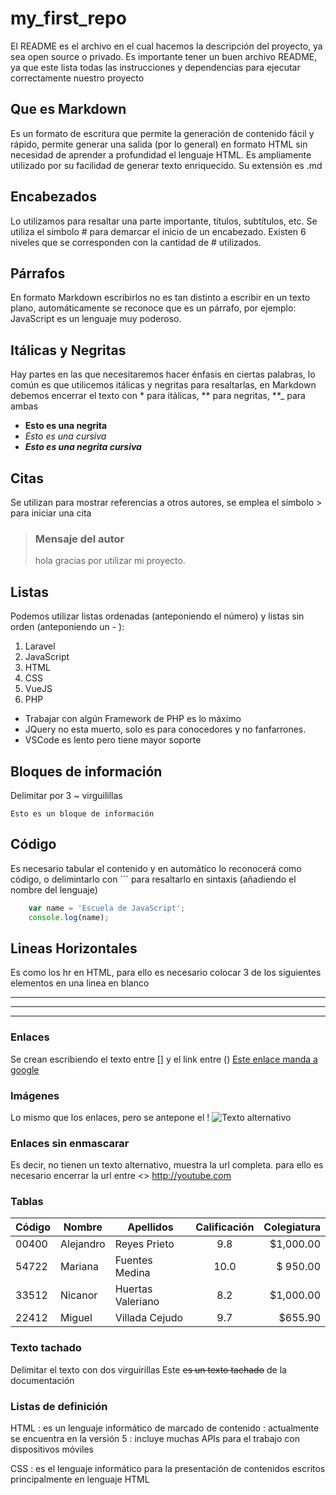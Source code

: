 # my_first_repo
El README es el archivo en el cual hacemos la descripción del proyecto, ya sea open source o privado. Es importante tener un buen archivo README, ya que este lista todas las instrucciones y dependencias para ejecutar correctamente nuestro proyecto

## Que es Markdown
Es un formato de escritura que permite la generación de contenido fácil y rápido, permite generar una salida (por lo general) en formato HTML sin necesidad de aprender a profundidad el lenguaje HTML. Es ampliamente utilizado por su facilidad de generar texto enriquecido. Su extensión es .md

## Encabezados
Lo utilizamos para resaltar una parte importante, títulos, subtítulos, etc. Se utiliza el símbolo # para demarcar el inicio de un encabezado. Existen 6 niveles que se corresponden con la cantidad de # utilizados.

## Párrafos
En formato Markdown escribirlos no es tan distinto a escribir en un texto plano, automáticamente se reconoce que es un párrafo, por ejemplo: JavaScript es un lenguaje muy poderoso.

## Itálicas y Negritas
Hay partes en las que necesitaremos hacer énfasis en ciertas palabras, lo común es que utilicemos itálicas y negritas para resaltarlas, en Markdown debemos encerrar el texto con * para itálicas, ** para negritas, **_ para ambas

+ **Esto es una negrita**
+ *Esto es una cursiva*
+ **_Esto es una negrita cursiva_**

## Citas
Se utilizan para mostrar referencias a otros autores, se emplea el símbolo > para iniciar una cita

> ### Mensaje del autor
> hola gracias por utilizar mi proyecto.

## Listas
Podemos utilizar listas ordenadas (anteponiendo el número) y listas sin orden (anteponiendo un - ):

1. Laravel
2. JavaScript
3. HTML
4. CSS
5. VueJS
6. PHP

- Trabajar con algún Framework de PHP es lo máximo
- JQuery no esta muerto, solo es para conocedores y no fanfarrones.
- VSCode es lento pero tiene mayor soporte

## Bloques de información
Delimitar por 3 ~ virguilillas
~~~
Esto es un bloque de información
~~~ 

## Código
Es necesario tabular el contenido y en automático lo reconocerá como código, o delimintarlo con ``` para resaltarlo en sintaxis (añadiendo el nombre del lenguaje)
``` javascript
    var name = 'Escuela de JavaScript';
    console.log(name);
```

## Lineas Horizontales
Es como los hr en HTML, para ello es necesario colocar 3 de los siguientes elementos en una linea en blanco
***
---
___

### Enlaces
Se crean escribiendo el texto entre [] y el link entre ()
[Este enlace manda a google](http://www.google.com)

### Imágenes
Lo mismo que los enlaces, pero se antepone el !
![Texto alternativo](http://lorempixel.com/400/200/)

### Enlaces sin enmascarar
Es decir, no tienen un texto alternativo, muestra la url completa. para ello es necesario encerrar la url entre <>
<http://youtube.com>

### Tablas
Código | Nombre | Apellidos | Calificación | Colegiatura
-- | -- | -- | :--: | --:
00400 | Alejandro | Reyes Prieto | 9.8 | $1,000.00
54722 | Mariana | Fuentes Medina | 10.0 | $ 950.00
33512 | Nicanor | Huertas Valeriano | 8.2 | $1,000.00
22412 | Miguel | Villada Cejudo | 9.7 | $655.90

### Texto tachado
Delimitar el texto con dos virguirillas
Este ~~es un texto tachado~~ de la documentación

### Listas de definición

HTML
    : es un lenguaje informático de marcado de contenido
    : actualmente se encuentra en la versión 5
    : incluye muchas APIs para el trabajo con dispositivos móviles

CSS
    : es el lenguaje informático para la presentación de contenidos escritos principalmente en lenguaje HTML